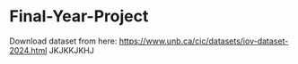 # Final-Year-Project
Download dataset from here:
https://www.unb.ca/cic/datasets/iov-dataset-2024.html
JKJKKJKHJ
